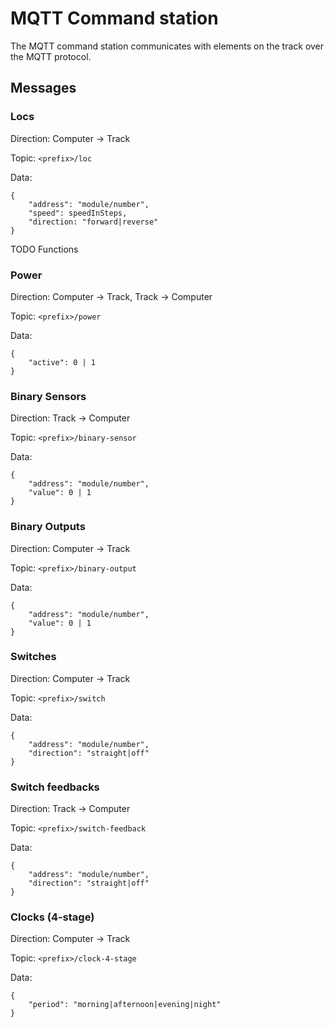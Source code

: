 # MQTT Command station 

The MQTT command station communicates with elements on the track over the MQTT protocol.

## Messages 

### Locs 

Direction: Computer -> Track

Topic: `<prefix>/loc`

Data: 
```
{
    "address": "module/number",
    "speed": speedInSteps,
    "direction: "forward|reverse"
}
```

TODO Functions 

### Power

Direction: Computer -> Track, Track -> Computer

Topic: `<prefix>/power`

Data:
```
{
    "active": 0 | 1
}
```

### Binary Sensors 

Direction: Track -> Computer 

Topic: `<prefix>/binary-sensor`

Data:
```
{
    "address": "module/number",
    "value": 0 | 1
}
```

### Binary Outputs 

Direction: Computer -> Track

Topic: `<prefix>/binary-output`

Data:
```
{
    "address": "module/number",
    "value": 0 | 1
}
```

### Switches

Direction: Computer -> Track

Topic: `<prefix>/switch`

Data:
```
{
    "address": "module/number",
    "direction": "straight|off"
}
```

### Switch feedbacks

Direction: Track -> Computer 

Topic: `<prefix>/switch-feedback`

Data:
```
{
    "address": "module/number",
    "direction": "straight|off"
}
```

### Clocks (4-stage)

Direction: Computer -> Track

Topic: `<prefix>/clock-4-stage`

Data:
```
{
    "period": "morning|afternoon|evening|night"
}
```
